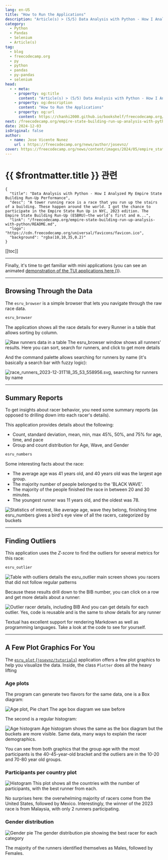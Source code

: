 ```yaml
---
lang: en-US
title: "How to Run the Applications"
description: "Article(s) > (5/5) Data Analysis with Python - How I Analyzed My Empire State Building Run-Up Performance"
category: 
  - Python
  - Pandas
  - Selenium
  - Article(s)
tag: 
  - blog
  - freecodecamp.org
  - py
  - python
  - pandas
  - py-pandas
  - selenium
head:
  - - meta:
    - property: og:title
      content: "Article(s) > (5/5) Data Analysis with Python - How I Analyzed My Empire State Building Run-Up Performance"
    - property: og:description
      content: "How to Run the Applications"
    - property: og:url
      content: https://chanhi2000.github.io/bookshelf/freecodecamp.org/empire-state-building-run-up-analysis-with-python/how-to-run-the-applications.html
next: /freecodecamp.org/empire-state-building-run-up-analysis-with-python/README.md#what-else-can-we-learn
date: 2024-12-03
isOriginal: false
author:
  - name: Jose Vicente Nunez
    url : https://freecodecamp.org/news/author/josevnz/
cover: https://freecodecamp.org/news/content/images/2024/05/empire_state_runup-1.png
---
```


# {{ $frontmatter.title }} 관련

```component VPCard
{
  "title": "Data Analysis with Python - How I Analyzed My Empire State Building Run-Up Performance",
  "desc": "A tower running race is a race that you run up the stairs of a building. These happen around the world. I got the chance to participate in the Empire State Run Up in NYC, 2023 edition. The Empire State Building Run-Up (ESBRU)—the world’s first and m...",
  "link": "/freecodecamp.org/empire-state-building-run-up-analysis-with-python/README.md",
  "logo": "https://cdn.freecodecamp.org/universal/favicons/favicon.ico",
  "background": "rgba(10,10,35,0.2)"
}
```

[[toc]]

---

<SiteInfo
  name="Data Analysis with Python - How I Analyzed My Empire State Building Run-Up Performance"
  desc="A tower running race is a race that you run up the stairs of a building. These happen around the world. I got the chance to participate in the Empire State Run Up in NYC, 2023 edition. The Empire State Building Run-Up (ESBRU)—the world’s first and m..."
  url="https://freecodecamp.org/news/empire-state-building-run-up-analysis-with-python#heading-how-to-run-the-applications"
  logo="https://cdn.freecodecamp.org/universal/favicons/favicon.ico"
  preview="https://freecodecamp.org/news/content/images/2024/05/empire_state_runup-1.png"/>

Finally, it's time to get familiar with mini applications (you can see an animated [demonstration of the TUI applications here (<VPIcon icon="iconfont icon-github`josevnz/tutorials`"/>)](https://github.com/josevnz/tutorials/blob/main/docs/EmpireStateRunUp/EmpireStateRunUp.svg)).

---

## Browsing Through the Data

The `esru_browser` is a simple browser that lets you navigate through the raw race data.

```sh
esru_browser
```

The application shows all the race details for every Runner in a table that allows sorting by column.

![Raw runners data in a table<br/>The esru_browser window shows all runners' results. Here you can sort, search for runners, and click to get more details](https://freecodecamp.org/news/content/images/2024/05/esru_browser.png)

And the command palette allows searching for runners by name (it's basically a search bar with fuzzy logic):

![`race_runners_2023-12-31T18_35_53_558956.svg`, searching for runners by name](https://freecodecamp.org/news/content/images/2024/05/race_runners_2023-12-31T18_35_53_558956.svg)

---

## Summary Reports

To get insights about racer behavior, you need some summary reports (as opposed to drilling down into each racer's details).

This application provides details about the following:

- Count, standard deviation, mean, min, max 45%, 50%, and 75% for age, time, and pace
- Group and count distribution for Age, Wave, and Gender

```sh
esru_numbers
```

Some interesting facts about the race:

- The average age was 41 years old, and 40 years old was the largest age group.
- The majority number of people belonged to the 'BLACK WAVE'.
- The majority of the people finished the race in between 20 and 30 minutes.
- The youngest runner was 11 years old, and the oldest was 78.

![Statistics of interest, like average age, wave they belong, finishing time<br/>`esru_numbers` gives a bird's eye view of all the racers, categorized by buckets](https://freecodecamp.org/news/content/images/2024/05/esru_numbers.svg)

---

## Finding Outliers

This application uses the *Z-score* to find the outliers for several metrics for this race:

```sh
esru_outlier
```

![Table with outliers details<br/>the `esru_outlier` main screen shows you racers that did not follow regular patterns](https://freecodecamp.org/news/content/images/2024/05/esru_outlier-1.svg)

Because these results drill down to the BIB number, you can click on a row and get more details about a runner:

![Outlier racer details, including BIB<br/>And you can get details for each outlier. Yes, code is reusable and is the same to show details for any runner](https://freecodecamp.org/news/content/images/2024/05/esru_outlier-2.svg)

Textual has excellent support for rendering Markdown as well as programming languages. Take a look at the code to see for yourself.

---

## A Few Plot Graphics For You

The [`esru_plot` (<VPIcon icon="iconfont icon-github"/>`josevnz/tutorials`)](https://github.com/josevnz/tutorials/blob/main/docs/EmpireStateRunUp/empirestaterunup/apps.py) application offers a few plot graphics to help you visualize the data. Inside, the class `Plotter` does all the heavy lifting

### Age plots

The program can generate two flavors for the same data, one is a Box diagram:

![Age plot, Pie chart<br/>The age box diagram we saw before](https://freecodecamp.org/news/content/images/2024/05/esru_age_box_plot-1.png)

The second is a regular histogram:

![Age histogram<br/>Age histogram shows the same as the box diagram but the buckets are more visible. Same data, many ways to explain the racer demographics.](https://freecodecamp.org/news/content/images/2024/05/age_histogram.png)

You can see from both graphics that the group age with the most participants is the 40-45-year-old bracket and the outliers are in the 10-20 and 70-80 year old groups.

### Participants per country plot

![Histogram<br/>This plot shows all the countries with the number of participants, with the best runner from each.](https://freecodecamp.org/news/content/images/2024/05/participants_per_country.png)

No surprises here: the overwhelming majority of racers come from the United States, followed by Mexico. Interestingly, the winner of the 2023 race is from Malaysia, with only 2 runners participating.

### Gender distribution

![Gender pie<br/>The gender distribution pie showing the best racer for each category](https://freecodecamp.org/news/content/images/2024/05/gender_distribution.png)

The majority of the runners identified themselves as Males, followed by Females.
